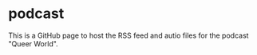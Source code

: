 # podcast

This is a GitHub page to host the RSS feed and autio files for the podcast "Queer World".
